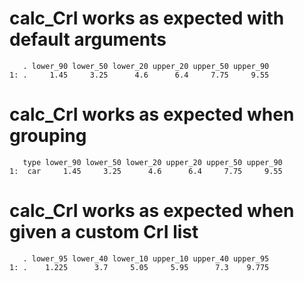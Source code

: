 # calc_CrI works as expected with default arguments

       . lower_90 lower_50 lower_20 upper_20 upper_50 upper_90
    1: .     1.45     3.25      4.6      6.4     7.75     9.55

# calc_CrI works as expected when grouping

       type lower_90 lower_50 lower_20 upper_20 upper_50 upper_90
    1:  car     1.45     3.25      4.6      6.4     7.75     9.55

# calc_CrI works as expected when given a custom CrI list

       . lower_95 lower_40 lower_10 upper_10 upper_40 upper_95
    1: .    1.225      3.7     5.05     5.95      7.3    9.775

